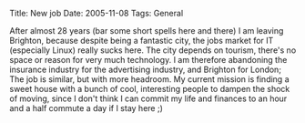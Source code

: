 Title: New job
Date: 2005-11-08
Tags: General

After almost 28 years (bar some short spells here and there) I am leaving Brighton, because despite being a fantastic city, the jobs market for IT (especially Linux) really sucks here. The city depends on tourism, there's no space or reason for very much technology. I am therefore abandoning the insurance industry for the advertising industry, and Brighton for London; The job is similar, but with more headroom.
My current mission is finding a sweet house with a bunch of cool, interesting people to dampen the shock of moving, since I don't think I can commit my life and finances to an hour and a half commute a day if I stay here ;)

